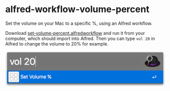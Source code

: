 # alfred-workflow-volume-percent
Set the volume on your Mac to a specific %, using an Alfred workflow.

Download [set-volume-percent.alfredworkflow](./set-volume-percent.alfredworkflow) and run it from your computer, which should import into Alfred. Then you can type `vol 20` in Alfred to change the volume to 20% for example.

![Alfred Screenshot](./alfred-workflow-vol-percent.png?raw=true "Alfred Screenshot")
